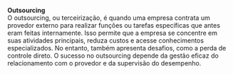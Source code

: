 **Outsourcing**  
O outsourcing, ou terceirização, é quando uma empresa contrata um provedor externo para realizar funções ou tarefas específicas que antes eram feitas internamente. Isso permite que a empresa se concentre em suas atividades principais, reduza custos e acesse conhecimentos especializados. No entanto, também apresenta desafios, como a perda de controle direto. O sucesso no outsourcing depende da gestão eficaz do relacionamento com o provedor e da supervisão do desempenho.
